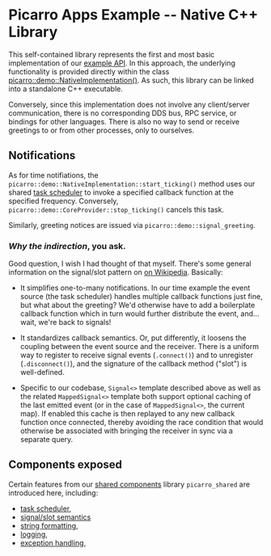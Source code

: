 Picarro Apps Example -- Native C++ Library
===============================================

This self-contained library represents the first and most basic implementation of our [example API](../../api/README.md). In this approach, the underlying functionality is provided directly within the class [picarro::demo::NativeImplementation()](example-native.h++). As such, this library can be linked into a standalone C++ executable.

Conversely, since this implementation does not involve any client/server communication, there is no corresponding DDS bus, RPC service, or bindings for other languages. There is also no way to send or receive greetings to or from other processes, only to ourselves.

Notifications
-------------

As for time notifiations, the `picarro::demo::NativeImplementation::start_ticking()` method uses our shared [task scheduler](../../../../../shared/cpp/core/chrono/scheduler.h++) to invoke a specified callback function at the specified frequency. Conversely, `picarro::demo::CoreProvider::stop_ticking()` cancels this task.

Similarly, greeting notices are issued via `picarro::demo::signal_greeting`.

### *Why the indirection*, you ask.

Good question, I wish I had thought of that myself.  There's some general information on the signal/slot pattern on [on Wikipedia](https://en.wikipedia.org/wiki/Signals_and_slots). Basically:

* It simplifies one-to-many notifications. In our time example the event source (the task scheduler) handles multiple callback functions just fine, but what about the greeting? We'd otherwise have to add a boilerplate callback function which in turn would further distribute the event, and... wait, we're back to signals!

* It standardizes callback semantics. Or, put differently, it loosens the coupling between the event source and the receiver. There is a uniform way to register to receive signal events (`.connect()`) and to unregister (`.disconnect()`), and the signature of the callback method ("slot") is well-defined.

* Specific to our codebase, `Signal<>` template described above as well as the related `MappedSignal<>` template both support optional caching of the last emitted event (or in the case of `MappedSignal<>`, the current map). If enabled this cache is then replayed to any new callback function once connected, thereby avoiding the race condition that would otherwise be associated with bringing the receiver in sync via a separate query.


Components exposed
------------------

Certain features from our [shared components](../../../../../../shared/source/cpp) library `picarro_shared` are introduced here, including:

* [task scheduler](../../../../../../shared/source/cpp/platform/chrono/scheduler.h++),
* [signal/slot semantics](../../../../../../shared/source/cpp/platform/thread/signaltemplate.h++)
* [string formatting](../../../../../../shared/source/cpp/platform/string/format.h++),
* [logging](../../../../../../shared/source/cpp/platform/logging/logging.h++),
* [exception handling](../../../../../../shared/source/cpp/platform/status/exceptions.h++),
